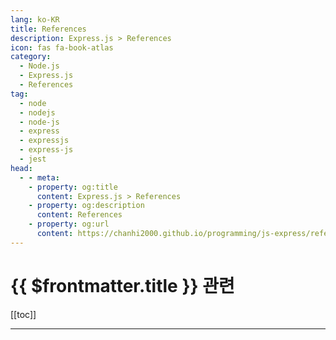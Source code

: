 ```yaml
---
lang: ko-KR
title: References
description: Express.js > References
icon: fas fa-book-atlas
category:
  - Node.js
  - Express.js
  - References
tag: 
  - node
  - nodejs
  - node-js
  - express
  - expressjs
  - express-js
  - jest
head:
  - - meta:
    - property: og:title
      content: Express.js > References
    - property: og:description
      content: References
    - property: og:url
      content: https://chanhi2000.github.io/programming/js-express/references.html
---
```


# {{ $frontmatter.title }} 관련

[[toc]]

---

<TagLinks />